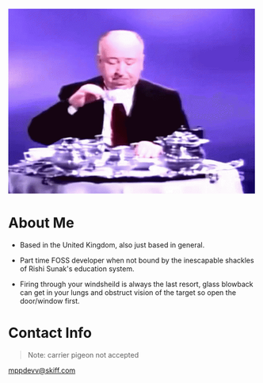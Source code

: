 ![Good evening](https://github.com/mppbtw/mppbtw/blob/main/goodevening.gif?raw=true)

# About Me

* Based in the United Kingdom, also just based in general.

* Part time FOSS developer when not bound by the inescapable shackles of Rishi Sunak's education system.

* Firing through your windsheild is always the last resort, glass blowback can get in your lungs and obstruct vision of the target so open the door/window first.

# Contact Info

> Note: carrier pigeon not accepted

mppdevv@skiff.com
